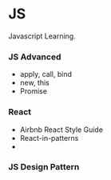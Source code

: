 # JS
Javascript Learning.

### JS Advanced
- apply, call, bind
- new, this
- Promise

### React
- Airbnb React Style Guide
- React-in-patterns
- 

### JS Design Pattern
